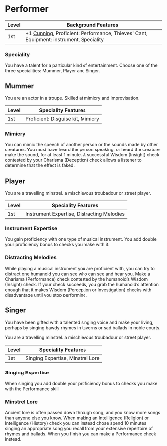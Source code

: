 # Performer

| Level             | Background Features    |
| ----------------- | - |
| 1st               | +1 [Cunning](pages/characters/attributes.md?id=cunning), Proficient: Performance, Thieves' Cant, Equipment: instrument, Speciality |

### Speciality

You have a talent for a particular kind of entertainment. Choose one of the three specialities: Mummer, Player and Singer.

## Mummer

You are an actor in a troupe. Skilled at mimicry and improvisation.

| Level             | Speciality Features    |
| ----------------- | - |
| 1st               | Proficient: Disguise kit, Mimicry |

### Mimicry

You can mimic the speech of another person or the sounds made by other creatures. You must have heard the person speaking, or heard the creature make the sound, for at least 1 minute. A successful Wisdom (Insight) check contested by your Charisma (Deception) check allows a listener to determine that the effect is faked.

## Player

You are a travelling minstrel. a mischievous troubadour or street player.

| Level             | Speciality Features    |
| ----------------- | - |
| 1st               | Instrument Expertise, Distracting Melodies |


### Instrument Expertise

You gain proficiency with one type of musical instrument. You add double your proficiency bonus to checks you make with it.

### Distracting Melodies

While playing a musical instrument you are proficient with, you can try to distract one humanoid you can see who can see and hear you. Make a Charisma (Performance) check contested by the humanoid’s Wisdom (Insight) check. If your check succeeds, you grab the humanoid’s attention enough that it makes Wisdom (Perception or Investigation) checks with disadvantage until you stop performing.

## Singer

You have been gifted with a talented singing voice and make your living, perhaps by singing bawdy rhymes in taverns or sad ballads in noble courts.

You are a travelling minstrel. a mischievous troubadour or street player.

| Level             | Speciality Features    |
| ----------------- | - |
| 1st               | Singing Expertise, Minstrel Lore |


### Singing Expertise

When singing you add double your proficiency bonus to checks you make with the Performance skill

### Minstrel Lore

Ancient lore is often passed down through song, and you know more songs than anyone else you know. When making an Intelligence (Religion) or Intelligence (History) check you can instead chose spend 10 minutes singing an appropriate song you recall from your extensive repertoire of rhymes and ballads. When you finish you can make a Performance check instead.
